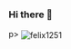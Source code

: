 ### Hi there 👋

p>&nbsp;<img align="center" src="https://github-readme-stats.vercel.app/api?username=felix1251&show_icons=true&locale=en" alt="felix1251" /></p>

